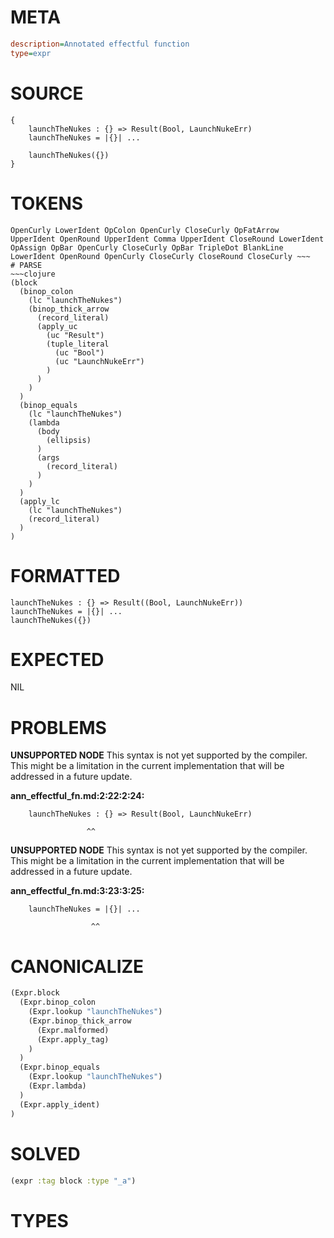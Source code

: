# META
~~~ini
description=Annotated effectful function
type=expr
~~~
# SOURCE
~~~roc
{
    launchTheNukes : {} => Result(Bool, LaunchNukeErr)
    launchTheNukes = |{}| ...

    launchTheNukes({})
}
~~~
# TOKENS
~~~text
OpenCurly LowerIdent OpColon OpenCurly CloseCurly OpFatArrow UpperIdent OpenRound UpperIdent Comma UpperIdent CloseRound LowerIdent OpAssign OpBar OpenCurly CloseCurly OpBar TripleDot BlankLine LowerIdent OpenRound OpenCurly CloseCurly CloseRound CloseCurly ~~~
# PARSE
~~~clojure
(block
  (binop_colon
    (lc "launchTheNukes")
    (binop_thick_arrow
      (record_literal)
      (apply_uc
        (uc "Result")
        (tuple_literal
          (uc "Bool")
          (uc "LaunchNukeErr")
        )
      )
    )
  )
  (binop_equals
    (lc "launchTheNukes")
    (lambda
      (body
        (ellipsis)
      )
      (args
        (record_literal)
      )
    )
  )
  (apply_lc
    (lc "launchTheNukes")
    (record_literal)
  )
)
~~~
# FORMATTED
~~~roc
launchTheNukes : {} => Result((Bool, LaunchNukeErr))
launchTheNukes = |{}| ...
launchTheNukes({})
~~~
# EXPECTED
NIL
# PROBLEMS
**UNSUPPORTED NODE**
This syntax is not yet supported by the compiler.
This might be a limitation in the current implementation that will be addressed in a future update.

**ann_effectful_fn.md:2:22:2:24:**
```roc
    launchTheNukes : {} => Result(Bool, LaunchNukeErr)
```
                     ^^


**UNSUPPORTED NODE**
This syntax is not yet supported by the compiler.
This might be a limitation in the current implementation that will be addressed in a future update.

**ann_effectful_fn.md:3:23:3:25:**
```roc
    launchTheNukes = |{}| ...
```
                      ^^


# CANONICALIZE
~~~clojure
(Expr.block
  (Expr.binop_colon
    (Expr.lookup "launchTheNukes")
    (Expr.binop_thick_arrow
      (Expr.malformed)
      (Expr.apply_tag)
    )
  )
  (Expr.binop_equals
    (Expr.lookup "launchTheNukes")
    (Expr.lambda)
  )
  (Expr.apply_ident)
)
~~~
# SOLVED
~~~clojure
(expr :tag block :type "_a")
~~~
# TYPES
~~~roc
~~~
